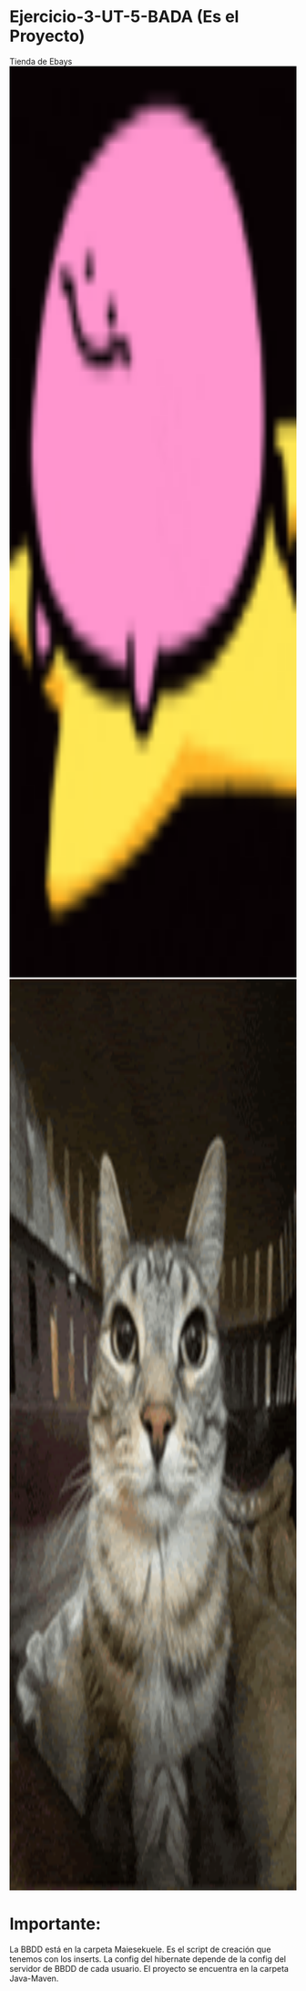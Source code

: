 # Ejercicio-3-UT-5-BADA (Es el Proyecto)
Tienda de Ebays
<br>
<img src="./Proyecto/imajes/prueba.gif" style="width: 100%; height: 40vh;" alt="">
<img src="./Proyecto/imajes/omgotrapruebasiosi.gif" style="width: 100%; height: 40vh;" alt="">

# Importante:

La BBDD está en la carpeta Maiesekuele. Es el script de creación que tenemos con los inserts.
La config del hibernate depende de la config del servidor de BBDD de cada usuario.
El proyecto se encuentra en la carpeta Java-Maven.
